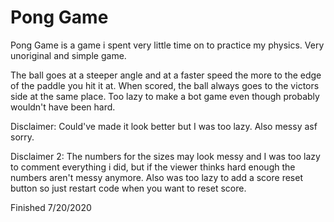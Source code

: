 # Pong Game
Pong Game is a game i spent very little time on to practice my physics. Very unoriginal and simple game.

The ball goes at a steeper angle and at a faster speed the more to the edge of the paddle you hit it at. When scored, the ball always goes to the victors side at the same place. Too lazy to make a bot game even though probably wouldn't have been hard.

Disclaimer: Could've made it look better but I was too lazy. Also messy asf sorry.

Disclaimer 2: The numbers for the sizes may look messy and I was too lazy to comment everything i did, but if the viewer thinks hard enough the numbers aren't messy anymore. Also was too lazy to add a score reset button so just restart code when you want to reset score.

Finished 7/20/2020
